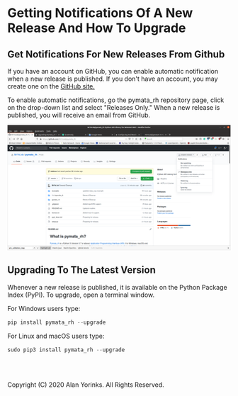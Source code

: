 # Getting Notifications Of A New Release And How To Upgrade

## Get Notifications For New Releases From Github

If you have an account on GitHub, you can enable automatic notification when a new release is published.
If you don't have an account, you may create one on the [GitHub site.](https://github.com/)

To enable automatic notifications, go the pymata_rh repository page, click on the drop-down list and select
"Releases Only." When a new release is published, you will receive an email from GitHub.
<br>

<img src="../images/notifications.png">

## Upgrading To The Latest Version

Whenever a new release is published, it is available on the Python Package Index (PyPI).
To upgrade, open a terminal window. 

For Windows users type:

```python
pip install pymata_rh --upgrade
```

For Linux and macOS users type:
```python
sudo pip3 install pymata_rh --upgrade
```


<br>
<br>

Copyright (C) 2020 Alan Yorinks. All Rights Reserved.
